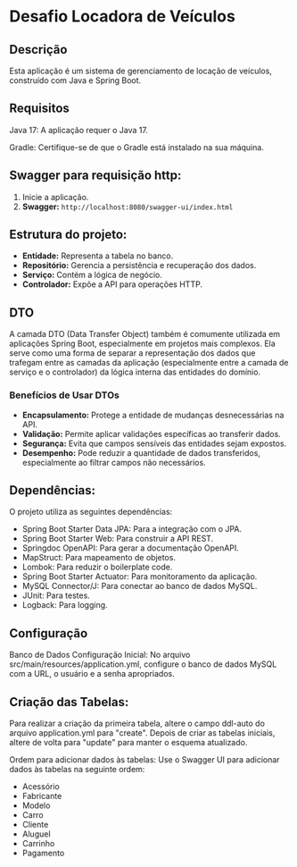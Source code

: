 # Desafio Locadora de Veículos

## Descrição
Esta aplicação é um sistema de gerenciamento de locação de veículos, construído com Java e Spring Boot.

## Requisitos
Java 17: A aplicação requer o Java 17.

Gradle: Certifique-se de que o Gradle está instalado na sua máquina. 

## Swagger para requisição http:
1. Inicie a aplicação.
2. **Swagger:** `http://localhost:8080/swagger-ui/index.html`
  
## Estrutura do projeto:
- **Entidade:** Representa a tabela no banco.
- **Repositório:** Gerencia a persistência e recuperação dos dados.
- **Serviço:** Contém a lógica de negócio.
- **Controlador:** Expõe a API para operações HTTP.

## DTO
A camada DTO (Data Transfer Object) também é comumente utilizada em aplicações Spring Boot, especialmente em projetos mais complexos. Ela serve como uma forma de separar a representação dos dados que trafegam entre as camadas da aplicação (especialmente entre a camada de serviço e o controlador) da lógica interna das entidades do domínio.

### Benefícios de Usar DTOs
- **Encapsulamento:** Protege a entidade de mudanças desnecessárias na API.
- **Validação:** Permite aplicar validações específicas ao transferir dados.
- **Segurança:** Evita que campos sensíveis das entidades sejam expostos.
- **Desempenho:** Pode reduzir a quantidade de dados transferidos, especialmente ao filtrar campos não necessários.

## Dependências: 

O projeto utiliza as seguintes dependências:

- Spring Boot Starter Data JPA: Para a integração com o JPA.
- Spring Boot Starter Web: Para construir a API REST.
- Springdoc OpenAPI: Para gerar a documentação OpenAPI.
- MapStruct: Para mapeamento de objetos.
- Lombok: Para reduzir o boilerplate code.
- Spring Boot Starter Actuator: Para monitoramento da aplicação.
- MySQL Connector/J: Para conectar ao banco de dados MySQL.
- JUnit: Para testes.
- Logback: Para logging.

## Configuração
Banco de Dados
Configuração Inicial: No arquivo src/main/resources/application.yml, configure o banco de dados MySQL com a URL, o usuário e a senha apropriados.

## Criação das Tabelas: 
Para realizar a criação da primeira tabela, altere o campo ddl-auto do arquivo application.yml para "create". Depois de criar as tabelas iniciais, altere de volta para "update" para manter o esquema atualizado.

Ordem para adicionar dados às tabelas:
Use o Swagger UI para adicionar dados às tabelas na seguinte ordem:

- Acessório
- Fabricante
- Modelo
- Carro
- Cliente
- Aluguel
- Carrinho
- Pagamento


